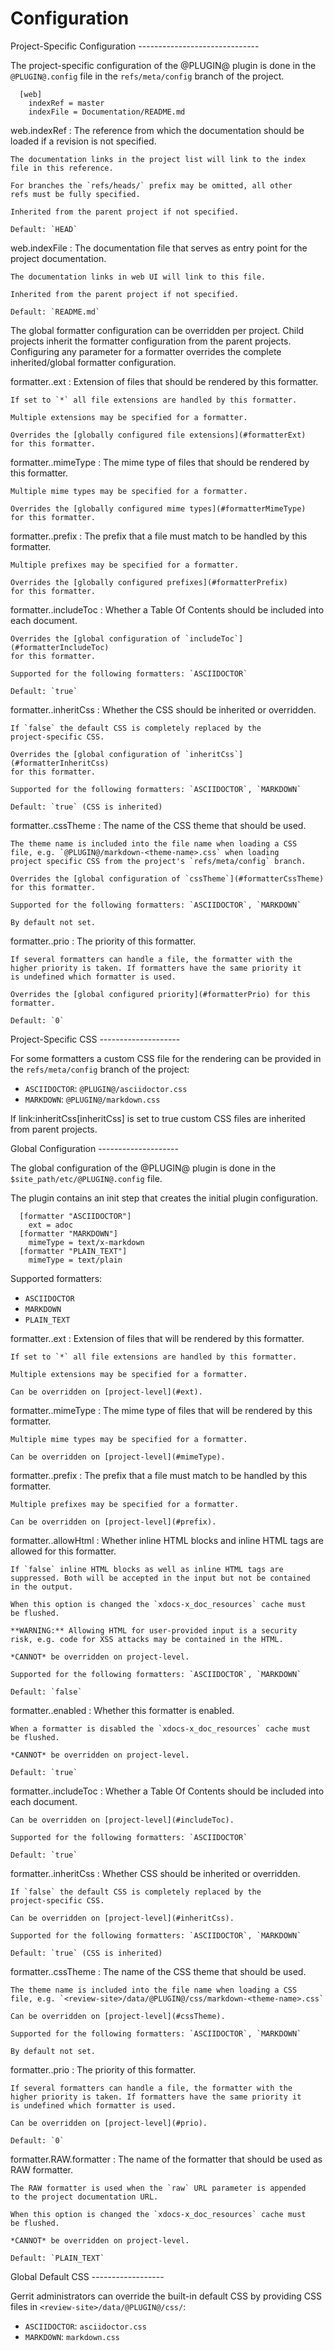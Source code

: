 Configuration
=============

<a id="projectConfig">
Project-Specific Configuration
------------------------------

The project-specific configuration of the @PLUGIN@ plugin is done in
the `@PLUGIN@.config` file in the `refs/meta/config` branch of the
project.

```
  [web]
    indexRef = master
    indexFile = Documentation/README.md
```

<a id="webIndexRef">
web.indexRef
:	The reference from which the documentation should be loaded if a
	revision is not specified.

	The documentation links in the project list will link to the index
	file in this reference.

	For branches the `refs/heads/` prefix may be omitted, all other
	refs must be fully specified.

	Inherited from the parent project if not specified.

	Default: `HEAD`

<a id="webIndexFile">
web.indexFile
:	The documentation file that serves as entry point for the project
	documentation.

	The documentation links in web UI will link to this file.

	Inherited from the parent project if not specified.

	Default: `README.md`

The global formatter configuration can be overridden per project.
Child projects inherit the formatter configuration from the parent
projects. Configuring any parameter for a formatter overrides the
complete inherited/global formatter configuration.

<a id="ext">
formatter.<formatter>.ext
:	Extension of files that should be rendered by this formatter.

	If set to `*` all file extensions are handled by this formatter.

	Multiple extensions may be specified for a formatter.

	Overrides the [globally configured file extensions](#formatterExt)
	for this formatter.

<a id="mimeType">
formatter.<formatter>.mimeType
:	The mime type of files that should be rendered by this formatter.

	Multiple mime types may be specified for a formatter.

	Overrides the [globally configured mime types](#formatterMimeType)
	for this formatter.

<a id="prefix">
formatter.<formatter>.prefix
:	The prefix that a file must match to be handled by this formatter.

	Multiple prefixes may be specified for a formatter.

	Overrides the [globally configured prefixes](#formatterPrefix)
	for this formatter.

<a id="includeToc">
formatter.<formatter>.includeToc
:	Whether a Table Of Contents should be included into each document.

	Overrides the [global configuration of `includeToc`](#formatterIncludeToc)
	for this formatter.

	Supported for the following formatters: `ASCIIDOCTOR`

	Default: `true`

<a id="inheritCss">
formatter.<formatter>.inheritCss
:	Whether the CSS should be inherited or overridden.

	If `false` the default CSS is completely replaced by the
	project-specific CSS.

	Overrides the [global configuration of `inheritCss`](#formatterInheritCss)
	for this formatter.

	Supported for the following formatters: `ASCIIDOCTOR`, `MARKDOWN`

	Default: `true` (CSS is inherited)

<a id="cssTheme">
formatter.<formatter>.cssTheme
:	The name of the CSS theme that should be used.

	The theme name is included into the file name when loading a CSS
	file, e.g. `@PLUGIN@/markdown-<theme-name>.css` when loading
	project specific CSS from the project's `refs/meta/config` branch.

	Overrides the [global configuration of `cssTheme`](#formatterCssTheme)
	for this formatter.

	Supported for the following formatters: `ASCIIDOCTOR`, `MARKDOWN`

	By default not set.

<a id="prio">
formatter.<formatter>.prio
:	The priority of this formatter.

	If several formatters can handle a file, the formatter with the
	higher priority is taken. If formatters have the same priority it
	is undefined which formatter is used.

	Overrides the [global configured priority](#formatterPrio) for this
	formatter.

	Default: `0`

<a id="projectCss">
Project-Specific CSS
--------------------

For some formatters a custom CSS file for the rendering can be
provided in the `refs/meta/config` branch of the project:

* `ASCIIDOCTOR`: `@PLUGIN@/asciidoctor.css`
* `MARKDOWN`: `@PLUGIN@/markdown.css`

If link:inheritCss[inheritCss] is set to true custom CSS files are
inherited from parent projects.

<a id="globalConfig">
Global Configuration
--------------------

The global configuration of the @PLUGIN@ plugin is done in the
`$site_path/etc/@PLUGIN@.config` file.

The plugin contains an init step that creates the initial plugin
configuration.

```
  [formatter "ASCIIDOCTOR"]
    ext = adoc
  [formatter "MARKDOWN"]
    mimeType = text/x-markdown
  [formatter "PLAIN_TEXT"]
    mimeType = text/plain
```

Supported formatters:

* `ASCIIDOCTOR`
* `MARKDOWN`
* `PLAIN_TEXT`

<a id="formatterExt">
formatter.<formatter>.ext
:	Extension of files that will be rendered by this formatter.

	If set to `*` all file extensions are handled by this formatter.

	Multiple extensions may be specified for a formatter.

	Can be overridden on [project-level](#ext).

<a id="formatterMimeType">
formatter.<formatter>.mimeType
:	The mime type of files that will be rendered by this formatter.

	Multiple mime types may be specified for a formatter.

	Can be overridden on [project-level](#mimeType).

<a id="formatterPrefix">
formatter.<formatter>.prefix
:	The prefix that a file must match to be handled by this formatter.

	Multiple prefixes may be specified for a formatter.

	Can be overridden on [project-level](#prefix).

<a id="formatterAllowHtml">
formatter.<formatter>.allowHtml
:	Whether inline HTML blocks and inline HTML tags are allowed for
    this formatter.

	If `false` inline HTML blocks as well as inline HTML tags are
	suppressed. Both will be accepted in the input but not be contained
	in the output.

	When this option is changed the `xdocs-x_doc_resources` cache must
	be flushed.

	**WARNING:** Allowing HTML for user-provided input is a security
	risk, e.g. code for XSS attacks may be contained in the HTML.

	*CANNOT* be overridden on project-level.

	Supported for the following formatters: `ASCIIDOCTOR`, `MARKDOWN`

	Default: `false`

<a id="formatterEnabled">
formatter.<formatter>.enabled
:	Whether this formatter is enabled.

	When a formatter is disabled the `xdocs-x_doc_resources` cache must
	be flushed.

	*CANNOT* be overridden on project-level.

	Default: `true`

<a id="formatterIncludeToc">
formatter.<formatter>.includeToc
:	Whether a Table Of Contents should be included into each document.

	Can be overridden on [project-level](#includeToc).

	Supported for the following formatters: `ASCIIDOCTOR`

	Default: `true`

<a id="formatterInheritCss">
formatter.<formatter>.inheritCss
:	Whether CSS should be inherited or overridden.

	If `false` the default CSS is completely replaced by the
	project-specific CSS.

	Can be overridden on [project-level](#inheritCss).

	Supported for the following formatters: `ASCIIDOCTOR`, `MARKDOWN`

	Default: `true` (CSS is inherited)

<a id="formatterCssTheme">
formatter.<formatter>.cssTheme
:	The name of the CSS theme that should be used.

	The theme name is included into the file name when loading a CSS
	file, e.g. `<review-site>/data/@PLUGIN@/css/markdown-<theme-name>.css`

	Can be overridden on [project-level](#cssTheme).

	Supported for the following formatters: `ASCIIDOCTOR`, `MARKDOWN`

	By default not set.

<a id="formatterPrio">
formatter.<formatter>.prio
:	The priority of this formatter.

	If several formatters can handle a file, the formatter with the
	higher priority is taken. If formatters have the same priority it
	is undefined which formatter is used.

	Can be overridden on [project-level](#prio).

	Default: `0`

<a id="rawFormatter">
formatter.RAW.formatter
:	The name of the formatter that should be used as RAW formatter.

	The RAW formatter is used when the `raw` URL parameter is appended
	to the project documentation URL.

	When this option is changed the `xdocs-x_doc_resources` cache must
	be flushed.

	*CANNOT* be overridden on project-level.

	Default: `PLAIN_TEXT`

<a id="globalDefaultCss">
Global Default CSS
------------------

Gerrit administrators can override the built-in default CSS by
providing CSS files in `<review-site>/data/@PLUGIN@/css/`:

* `ASCIIDOCTOR`: `asciidoctor.css`
* `MARKDOWN`: `markdown.css`
